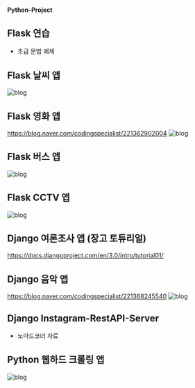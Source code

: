 #### Python-Project

## Flask 연습
- 초급 문법 예제

## Flask 날씨 앱
![blog](https://postfiles.pstatic.net/MjAxOTEyMTRfNzcg/MDAxNTc2MzE2MjA3NTY3.OK0j1bnk65NQoXRlmAVg92Gh6pcfjOGSdnyVrFdCedog.hXijVlGr-AuEcUf6T24ZPJgy5eKdyOPW2y2hG10Z8G4g.JPEG.getinthere/Screenshot_8.jpg?type=w773)

## Flask 영화 앱
<https://blog.naver.com/codingspecialist/221362902004>
![blog](https://postfiles.pstatic.net/MjAxODA5MzBfODUg/MDAxNTM4MjkyNTk3MzM3.QaGSa04aP8KialG2OS7bVGXtpb6GHo8gzsLTHJ512Hcg.r5kIVaGSHk7oAJd3uvNJGAJUTG7iVsnnpnjuCvS19FUg.PNG.codingspecialist/Screenshot_11.png?type=w773)

## Flask 버스 앱
![blog](https://postfiles.pstatic.net/MjAxOTEyMTRfMjYw/MDAxNTc2MzE2MjA3NTcz.ahZA2G0LAVl4USJNxF56FcrrdSmV5vqvjQMT1Zz-W_gg.uTOKcNWzWS007h2e4WDogiiYdEmWTouFOK3jmXTqXmUg.JPEG.getinthere/Screenshot_9.jpg?type=w773)

## Flask CCTV 앱
![blog](https://postfiles.pstatic.net/MjAxOTEyMTRfMjM4/MDAxNTc2MzE2MjA3NTYz.EsU2QQrI2neVki7gOmOs9tM3neZl2d03RXsTGMH4Wkcg.9seSfDWucs5UG4m7aFXX_Fu-765urIbZJxFwBcgPg4og.JPEG.getinthere/Screenshot_7.jpg?type=w773)

## Django 여론조사 앱 (장고 토튜리얼)
<https://docs.djangoproject.com/en/3.0/intro/tutorial01/>

## Django 음악 앱
<https://blog.naver.com/codingspecialist/221368245540>
![blog](https://postfiles.pstatic.net/MjAxODA5MzBfMjk0/MDAxNTM4MjkzNTAxNDYz.nlMsMlp4Aozn4ZLx358yNegOfoBkfcxCpN7I2l6-Pj0g.HJxsCPQ9osTGPnM4kKSfikpYbi3fdOhQltNNFbOdjF4g.PNG.codingspecialist/Screenshot_18.png?type=w773)

## Django Instagram-RestAPI-Server
- 노마드코더 자료

## Python 웹하드 크롤링 앱
![blog](https://postfiles.pstatic.net/MjAxOTEyMTRfMTIz/MDAxNTc2MzE2MjA3NTUz.S8Te5nJmYvvaTU8yow-w57uYKRN8SHlEy-k1F-SWdykg.C4ePpC8Xwodbiy-JrH23hB6790xx7k9tFYenSYfJFO4g.JPEG.getinthere/Screenshot_6.jpg?type=w773)



